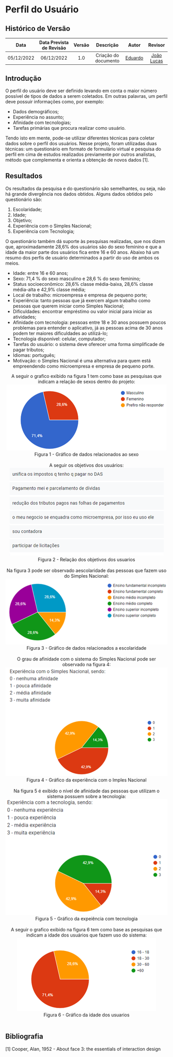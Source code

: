 # Perfil do Usuário

## Histórico de Versão
|Data|Data Prevista de Revisão|Versão|Descrição|Autor|Revisor|
| :----------: |:-----------:| :------: | :-----------: | :---------: |:---------: |
|05/12/2022|06/12/2022|1.0|Criação do documento| [Eduardo](https://github.com/edudsan) | [João Lucas](https://github.com/HacKairos) |

## Introdução

O perfil do usuário deve ser definido levando em conta o maior número possível de tipos de dados a serem coletados. Em outras palavras, um perfil deve possuir informações como, por exemplo:

* Dados demográficos;
* Experiência no assunto;
* Afinidade com tecnologias;
* Tarefas primárias que procura realizar como usuário.

Tendo isto em mente, pode-se utilizar diferentes técnicas para coletar dados sobre o perfil dos usuários. Nesse projeto, foram utilizadas duas técnicas: um questionário em formato de formulário virtual e pesquisa do perfil em cima de estudos realizados previamente por outros analistas, método que complementa e orienta a obtenção de novos dados [1].

## Resultados
Os resultados da pesquisa e do questionário são semelhantes, ou seja, não há grande divergência nos dados obtidos. Alguns dados obtidos pelo questionário são:

1. Escolaridade;
2. Idade;
3. Objetivo;
4. Experiência com o Simples Nacional;
5. Experiência com Tecnologia;

O questionário também dá suporte às pesquisas realizadas, que nos dizem que, aproximadamente 28,6% dos usuários são do sexo feminino e que a idade da maior parte dos usuários fica entre 16 e 60 anos. Abaixo há um resumo dos perfis de usuário determinados a partir do uso de ambos os meios.

* Idade: entre 16 e 60 anos;
* Sexo: 71,4 % do sexo masculino e 28,6 % do sexo feminino;
* Status socioeconômico: 28,6% classe média-baixa, 28,6% classe média-alta e 42,9% classe média;
* Local de trabalho: microempresa e empresa de pequeno porte;
* Experiência: tanto pessoas que já exercem algum trabalho como pessoas que querem iniciar como Simples Nacional;
* Dificuldades: encontrar empréstimo ou valor inicial para iniciar as atividades;
* Afinidade com tecnologia: pessoas entre 18 e 30 anos possuem poucos problemas para entender o aplicativo, já as pessoas acima de 30 anos podem ter maiores dificuldades ao utilizá-lo;
* Tecnologia disponível: celular, computador;
* Tarefas do usuário: o sistema deve oferecer uma forma simplificade de pagar tributos;
* Idiomas: português;
* Motivação: o Simples Nacional é uma alternativa para quem está empreendendo como microempresa e empresa de pequeno porte.

<Center>
A seguir o grafico exibido na figura 1 tem como base as pesquisas que indicam a relação de sexos dentro do projeto:
<br>
<img src='./../../assets/images/Sexo.png'><br>Figura 1 - Gráfico de dados relacionados ao sexo</img>
</Center>
<br>
<Center>
A seguir os objetivos dos usuários:
 <br>
<img src='./../../assets/images/Objetivos.png'><br>Figura 2 - Relação dos objetivos dos usuarios</img>
</Center>
<br>
<Center>
Na figura 3 pode ser observado aescolaridade das pessoas que fazem uso do Simples Nacional:
<br>
<img src='./../../assets/images/Escolaridade.png'><br>Figura 3 - Gráfico de dados relacionados a escolaridade</img>
</Center>
<br>
<Center>
O grau de afinidade com o sistema do Simples Nacional pode ser observado na figura 4:
<br>
<img src='./../../assets/images/ExperienciaSN.png'><br>Figura 4 - Gráfico da experiência com o Imples Nacional </img>
</Center>
<br>
<Center>
Na figura 5 é exibido o nível de afinidade das pessoas que utilizam o sistema possuem sobre a tecnologia:
<br>
<img src='./../../assets/images/ExperienciaTI.png'><br>Figura 5 - Gráfico da expeiência com tecnologia</img>
</Center>
<br>
<Center>
A seguir o grafico exibido na figura 6 tem como base as pesquisas que indicam a idade dos usuários que fazem uso do sistema:
<br>
<img src='./../../assets/images/Idade.png'><br>Figura 6 - Gráfico da idade dos usuarios</img>
</Center>
<br>


## Bibliografia
[1] Cooper, Alan, 1952 - About face 3: the essentials of interaction design
